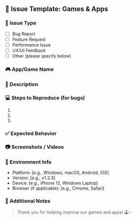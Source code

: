 ## 📝 Issue Template: Games & Apps

### 📌 Issue Type
<!-- Select one by placing an "x" inside the brackets -->
- [ ] Bug Report
- [ ] Feature Request
- [ ] Performance Issue
- [ ] UX/UI Feedback
- [ ] Other (please specify below)

### 🎮 App/Game Name
<!-- Which game or app does this issue apply to? -->

### 🐛 Description
<!-- A clear and concise description of the issue or suggestion -->

### 💻 Steps to Reproduce (for bugs)
1. 
2. 
3. 

### ✅ Expected Behavior
<!-- What should happen instead? -->

### 📷 Screenshots / Videos
<!-- Attach visuals if applicable -->

### 📱 Environment Info
- Platform: [e.g., Windows, macOS, Android, iOS]
- Version: [e.g., v1.2.3]
- Device: [e.g., iPhone 12, Windows Laptop]
- Browser (if applicable): [e.g., Chrome, Safari]

### 📣 Additional Notes
<!-- Add any other context, links, or ideas -->

> Thank you for helping improve our games and apps! 🕹️✨
